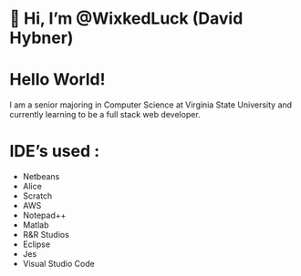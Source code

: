# 👋 Hi, I’m @WixkedLuck (David Hybner)

# Hello World! 
I am a senior majoring in Computer Science at Virginia State University and currently learning to be a full stack web developer. 




# IDE’s used :
- Netbeans
- Alice
- Scratch
- AWS
- Notepad++
- Matlab 
- R&R Studios 
- Eclipse 
- Jes
- Visual Studio Code 
<!---
WixkedLuck/WixkedLuck is a ✨ special ✨ repository because its `README.md` (this file) appears on your GitHub profile.
You can click the Preview link to take a look at your changes.
--->
